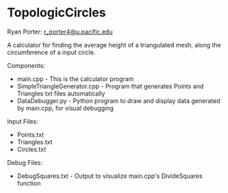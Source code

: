 # TopologicCircles
Ryan Porter: r_porter4@u.pacific.edu

A calculator for finding the average height of a triangulated mesh, along the circumference of a input circle.

Components:
- main.cpp - This is the calculator program
- SimpleTriangleGenerator.cpp - Program that generates Points and Triangles txt files automatically
- DataDebugger.py - Python program to draw and display data generated by main.cpp, for visual debugging

Input Files:
- Points.txt
- Triangles.txt
- Circles.txt

Debug Files:
- DebugSquares.txt - Output to visualize main.cpp's DivideSquares function

